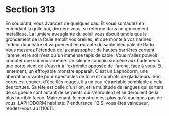 # Section 313

En soupirant, vous avancez de quelques pas. Et vous sursautez en entendant la grille qui, derrière vous, se referme dans un grincement métallique. La lumière aveuglante du soleil vous ébouit tandis que le grondement de la foule emplit vos oreilles, et que monte à vos narines l'odeur douceâtre et vaguement écœurante du sable bleu pâle de Radix. Vous mesurez l'étendue de la catastrophe : de hautes barrières cernent l'arène, et le sol n'est qu'un immense tapis de sable. Vous n'allez pouvoir compter que sur vous-même. Un silence soudain succède aux hurlements : une porte vient de s'ouvrir à l'extrémité opposée de l'arène, face à vous. Et, lentement, un effroyable monstre apparaît. C'est un Laphodorm, une aberration vivante pour spectacles de foire et combats de gladiateurs. Son corps est couvert d'écaillés rouges, il a un cou rétractable semblable à celui des tortues. Sa tête est celle d'un lion, et la multitude de langues qui sortent de sa gueule sont autant de serpents qui s'enroulent et se déroulent de la plus horrible façon. Maintenant, le monstre n'est plus qu'à quelques pas de vous. LAPHODORM habileté: 7 endurance: 12 Si vous êtes vainqueur, rendez-vous au [[106]].